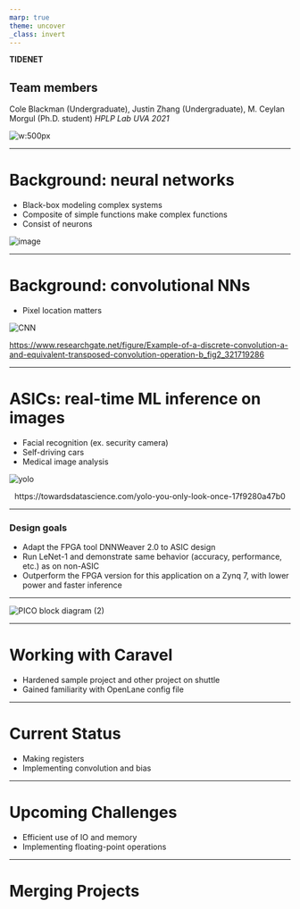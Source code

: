```yaml
---
marp: true
theme: uncover
_class: invert
---
```


**TIDENET**

## Team members
Cole Blackman (Undergraduate), Justin Zhang (Undergraduate), M. Ceylan Morgul (Ph.D. student) *HPLP Lab UVA 2021*

![w:500px](https://user-images.githubusercontent.com/20258533/127727938-ccdee7c5-3582-4c0c-a487-ed6c02af17ac.png)

---

# Background: neural networks
- Black-box modeling complex systems
- Composite of simple functions make complex functions
- Consist of neurons

![image](https://user-images.githubusercontent.com/76919968/132143410-a7c06388-49a1-4331-aafd-f5dbdfab08c5.png)

---

# Background: convolutional NNs
- Pixel location matters

![CNN](https://user-images.githubusercontent.com/76919968/132143480-6ea2af5e-8f0c-40e3-8271-009d65dcbf4f.jpg)

https://www.researchgate.net/figure/Example-of-a-discrete-convolution-a-and-equivalent-transposed-convolution-operation-b_fig2_321719286

---

# ASICs: real-time ML inference on images
- Facial recognition (ex. security camera)
- Self-driving cars
- Medical image analysis

![yolo](https://user-images.githubusercontent.com/76919968/132144205-42cd1954-6038-482e-81fc-13b7d5edf219.png)
<figcaption align = "center">https://towardsdatascience.com/yolo-you-only-look-once-17f9280a47b0</figcaption>

---

### Design goals
 - Adapt the FPGA tool DNNWeaver 2.0 to ASIC design
 - Run LeNet-1 and demonstrate same behavior (accuracy, performance, etc.) as on non-ASIC
 - Outperform the FPGA version for this application on a Zynq 7, with lower power and faster inference
 
---

![PICO block diagram (2)](https://user-images.githubusercontent.com/76919968/132286022-8e8ea7c5-a06e-4796-923d-a1154a351fda.png)

---

# Working with Caravel

- Hardened sample project and other project on shuttle
- Gained familiarity with OpenLane config file

---

# Current Status

- Making registers
- Implementing convolution and bias

---

# Upcoming Challenges

- Efficient use of IO and memory
- Implementing floating-point operations

---
 
# Merging Projects


